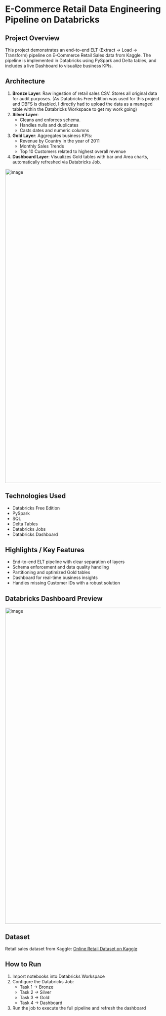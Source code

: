# E-Commerce Retail Data Engineering Pipeline on Databricks 

## Project Overview
This project demonstrates an end-to-end ELT (Extract → Load → Transform) pipeline on E-Commerce Retail Sales data from Kaggle. The pipeline is implemented in Databricks using PySpark and Delta tables, and includes a live Dashboard to visualize business KPIs.

## Architecture

1. **Bronze Layer**: Raw ingestion of retail sales CSV. Stores all original data for audit purposes. (As Databricks Free Edition was used for this project and DBFS is disabled, I directly had to upload the data as a managed table within the Databricks Workspace to get my work going) 
2. **Silver Layer**: 
   - Cleans and enforces schema.
   - Handles nulls and duplicates
   - Casts dates and numeric columns
3. **Gold Layer**: Aggregates business KPIs:
   - Revenue by Country in the year of 2011 
   - Monthly Sales Trends
   - Top 10 Customers related to highest overall revenue  
4. **Dashboard Layer**: Visualizes Gold tables with bar and Area charts, automatically refreshed via Databricks Job.

<img width="1916" height="1012" alt="image" src="https://github.com/user-attachments/assets/ce97c0ca-c6a8-415c-b533-bea69bb7c75a" />


## Technologies Used
- Databricks Free Edition  
- PySpark
- SQL  
- Delta Tables  
- Databricks Jobs
- Databricks Dashboard  

## Highlights / Key Features
- End-to-end ELT pipeline with clear separation of layers  
- Schema enforcement and data quality handling  
- Partitioning and optimized Gold tables  
- Dashboard for real-time business insights  
- Handles missing Customer IDs with a robust solution  

## Databricks Dashboard Preview
<img width="1915" height="1018" alt="image" src="https://github.com/user-attachments/assets/dc2c9d5f-182b-4d91-8bd3-95b07552b24e" />

## Dataset
Retail sales dataset from Kaggle: [Online Retail Dataset on Kaggle](https://www.kaggle.com/datasets/mohammadtalib786/retail-sales-dataset/data)

## How to Run
1. Import notebooks into Databricks Workspace  
2. Configure the Databricks Job:
   - Task 1 → Bronze  
   - Task 2 → Silver  
   - Task 3 → Gold  
   - Task 4 → Dashboard  
3. Run the job to execute the full pipeline and refresh the dashboard  
